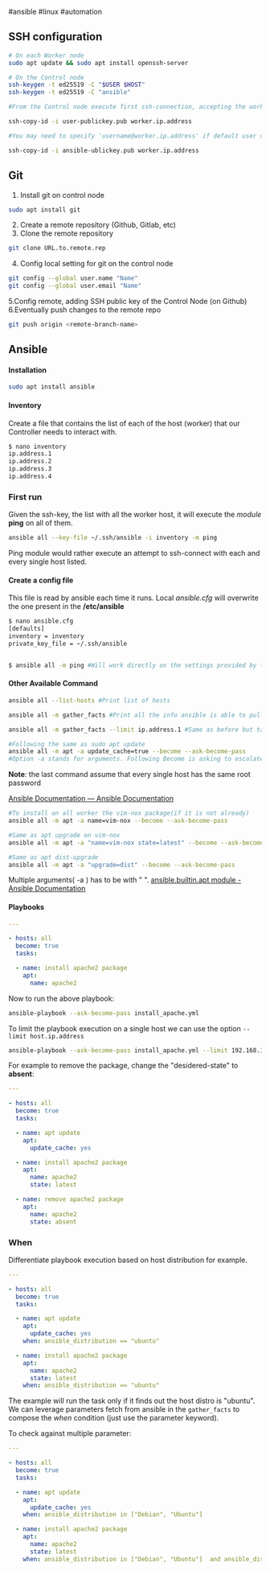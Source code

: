 #ansible #linux #automation 

## SSH configuration

```bash
# On each Worker node
sudo apt update && sudo apt install openssh-server

# On the Control node
ssh-keygen -t ed25519 -C "$USER $HOST"
ssh-keygen -t ed25519 -C "ansible"

#From the Control node execute first ssh-connection, accepting the worker signature

ssh-copy-id -i user-publickey.pub worker.ip.address 

#You may need to specify 'username@worker.ip.address' if default user does not match your current(logged) user on Control node

ssh-copy-id -i ansible-ublickey.pub worker.ip.address
```

## Git
1. Install git on control node
```bash
sudo apt install git
```
2. Create a remote repository (Github, Gitlab, etc)
3. Clone the remote repository
```bash
git clone URL.to.remote.rep
```
4. Config local setting for git on the control node
```bash
git config --global user.name "Name"
git config --global user.email "Name"
```
5.Config remote, adding SSH public key of the Control Node (on Github)
6.Eventually push changes to the remote repo
```bash
git push origin <remote-branch-name>
```

## Ansible

#### Installation
```bash
sudo apt install ansible
```
#### Inventory
Create a file that contains the list of each of the host (worker) that our Controller needs to interact with.
```bash
$ nano inventory
ip.address.1
ip.address.2
ip.address.3
ip.address.4
```

### First run
Given the ssh-key, the list with all the worker host, it will execute the _module_ **ping** on all of them.
```bash
ansible all --key-file ~/.ssh/ansible -i inventory -m ping
```
Ping module would rather execute an attempt to ssh-connect with each and every single host listed.

#### Create a config file
This file is read by ansible each time it runs. Local _ansible.cfg_ will overwrite the one present in the **/etc/ansible**
```bash
$ nano ansible.cfg
[defaults]
inventory = inventory
private_key_file = ~/.ssh/ansible


$ ansible all -m ping #Will work directly on the settings provided by the cfg file
```

#### Other Available Command
```bash
ansible all --list-hosts #Print list of hosts

ansible all -m gather_facts #Print all the info ansible is able to pull from the worker server

ansible all -m gather_facts --limit ip.address.1 #Same as before but target a single host

#Following the same as sudo apt update
ansible all -m apt -a update_cache=true --become --ask-become-pass 
#Option -a stands for arguments. Following Become is asking to escalate priviledges to run the module (will prompt asking password)
```
**Note**: the last command assume that every single host has the same root password

[Ansible Documentation — Ansible Documentation](https://docs.ansible.com/ansible/latest/)

```bash
#To install on all worker the vim-nox package(if it is not already)
ansible all -m apt -a name=vim-nox --become --ask-become-pass

#Same as apt upgrade on vim-nox
ansible all -m apt -a "name=vim-nox state=latest" --become --ask-become-pass

#Same as apt dist-upgrade
ansible all -m apt -a "upgrade=dist" --become --ask-become-pass

```
Multiple arguments( -a ) has to be with " ". [ansible.builtin.apt module - Ansible Documentation](https://docs.ansible.com/ansible/latest/collections/ansible/builtin/apt_module.html)

#### Playbooks

```yaml
---

- hosts: all
  become: true
  tasks:

  - name: install apache2 package
    apt:
      name: apache2

```
Now to run the above playbook:
```bash
ansible-playbook --ask-become-pass install_apache.yml
```
To limit the playbook execution on a single host we can use the option `--limit host.ip.address`
```bash
ansible-playbook --ask-become-pass install_apache.yml --limit 192.168.1.9
```

For example to remove the package, change the "desidered-state" to **absent**:
```yaml
---

- hosts: all
  become: true
  tasks:

  - name: apt update
    apt:
      update_cache: yes

  - name: install apache2 package
    apt:
      name: apache2
      state: latest

  - name: remove apache2 package
    apt:
      name: apache2
      state: absent

```

### When
Differentiate playbook execution based on host distribution for example.

```yaml
---

- hosts: all
  become: true
  tasks:

  - name: apt update
    apt:
      update_cache: yes
    when: ansible_distribution == "ubuntu"

  - name: install apache2 package
    apt:
      name: apache2
      state: latest
	when: ansible_distribution == "ubuntu"

```
The example will run the task only if it finds out the host distro is "ubuntu". We can leverage parameters fetch from ansible in the `gather_facts` to compose the _when_ condition (just use the parameter keyword).

To check against multiple parameter:
```yaml
---

- hosts: all
  become: true
  tasks:

  - name: apt update
    apt:
      update_cache: yes
    when: ansible_distribution in ["Debian", "Ubuntu"]

  - name: install apache2 package
    apt:
      name: apache2
      state: latest
	when: ansible_distribution in ["Debian", "Ubuntu"]  and ansible_distribution_version == "8.2"

```